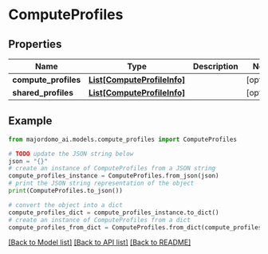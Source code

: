 # ComputeProfiles


## Properties

Name | Type | Description | Notes
------------ | ------------- | ------------- | -------------
**compute_profiles** | [**List[ComputeProfileInfo]**](ComputeProfileInfo.md) |  | [optional] 
**shared_profiles** | [**List[ComputeProfileInfo]**](ComputeProfileInfo.md) |  | [optional] 

## Example

```python
from majordomo_ai.models.compute_profiles import ComputeProfiles

# TODO update the JSON string below
json = "{}"
# create an instance of ComputeProfiles from a JSON string
compute_profiles_instance = ComputeProfiles.from_json(json)
# print the JSON string representation of the object
print(ComputeProfiles.to_json())

# convert the object into a dict
compute_profiles_dict = compute_profiles_instance.to_dict()
# create an instance of ComputeProfiles from a dict
compute_profiles_from_dict = ComputeProfiles.from_dict(compute_profiles_dict)
```
[[Back to Model list]](../README.md#documentation-for-models) [[Back to API list]](../README.md#documentation-for-api-endpoints) [[Back to README]](../README.md)


